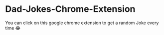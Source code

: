 # Dad-Jokes-Chrome-Extension
You can click on this google chrome extension to get a random Joke every time 😂
